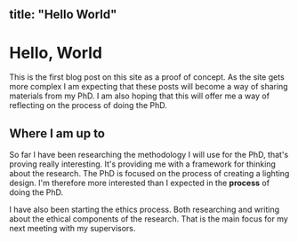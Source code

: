 title: "Hello World"
---

# Hello, World
This is the first blog post on this site as a proof of concept. 
As the site gets more complex I am expecting that these posts will become a way of sharing materials from my PhD.
I am also hoping that this will offer me a way of reflecting on the process of doing the PhD.

## Where I am up to
So far I have been researching the methodology I will use for the PhD, that's proving really interesting. 
It's providing me with a framework for thinking about the research. The PhD is focused on the process of creating a lighting design.
I'm therefore more interested than I expected in the **process** of doing the PhD.

I have also been starting the ethics process. Both researching and writing about the ethical components of the research.
That is the main focus for my next meeting with my supervisors.
